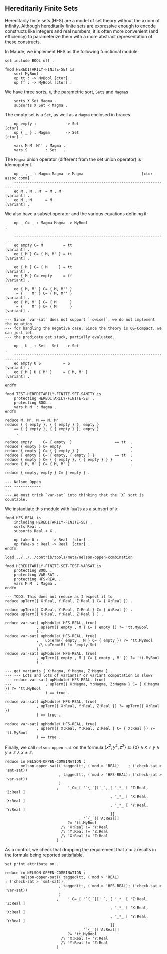Hereditarily Finite Sets
------------------------

Hereditarily finite sets (HFS) are a model of set theory without the axiom of
infinity. Although hereditarily finite sets are expressive enough to encode
constructs like integers and real numbers, it is often more convenient (and
efficiency) to parameterize them with a more abstract representation of these
constructs.

In Maude, we implement HFS as the following functional module:

```test
set include BOOL off .

fmod HEREDITARILY-FINITE-SET is
    sort MyBool .
    op tt : -> MyBool [ctor] .
    op ff : -> MyBool [ctor] .
```

We have three sorts, `X`, the parametric sort, `Set`s and `Magma`s

``` {.test .njr-thesis}
    sorts X Set Magma .
    subsorts X Set < Magma .
```

The empty set is a `Set`, as well as a `Magma` enclosed in braces.

``` {.test .njr-thesis}
    op empty :             -> Set                                       [ctor] .
    op { _ } : Magma       -> Set                                       [ctor] .
```

```test
    vars M M' M'' : Magma .
    vars S        : Set   .
```

The `Magma` union operator (different from the set union operator) is idemopotent.

``` {.test .njr-thesis}
    op _ , _ : Magma Magma -> Magma                          [ctor assoc comm] .
    ----------------------------------------------------------------------------
    eq M , M , M' = M , M'                                           [variant] .
    eq M , M      = M                                                [variant] .
```

We also have a subset operator and the various equations defining it:

``` {.test .njr-thesis}
    op _ C= _ : Magma Magma -> MyBool                                          .
```

```test
    ----------------------------------------------------------------------------
    eq empty C= M         = tt                                       [variant] .
    eq { M } C= { M, M' } = tt                                       [variant] .

    eq { M } C= { M     } = tt                                       [variant] .
    eq { M } C= empty     = ff                                       [variant] .

    eq { M, M' } C= { M, M'' }
     = {    M' } C= { M, M'' }                                       [variant] .
    eq { M, M' } C= { M      }
     = {    M' } C= { M      }                                       [variant] .

--- Since `var-sat` does not support `[owise]`, we do not implement the equation
--- for handling the negative case. Since the theory is OS-Compact, we can just let
--- the predicate get stuck, partially evaluated.

    op _ U _ : Set   Set   -> Set                                              .
    ----------------------------------------------------------------------------
    eq empty U S          = S                                        [variant] .
    eq { M } U { M' }     = { M, M' }                                [variant] .
```

```test
endfm

```

```test
fmod TEST-HEREDITARILY-FINITE-SET-SANITY is
    protecting HEREDITARILY-FINITE-SET .
    protecting BOOL .
    vars M M' : Magma .
endfm

reduce M, M', M == M, M' .
reduce { { empty }, { { empty } }, empty }
    == { { empty }, { { empty } }, empty }
     .

reduce empty     C= { empty  }                   == tt  .
reduce { empty } C= empty                               .
reduce { empty } C= { { empty } }                       .
reduce { empty } C= { empty, { empty } }         == tt  .
reduce { empty } C= { { empty }, { { empty } } }        .
reduce { M, M' } C= { M, M' }                           .

reduce { empty, empty } C= { empty } .

--- Nelson Oppen
--- ------------
---
--- We must trick `var-sat` into thinking that the `X` sort is countable.
```

We instantiate this module  with `Real`s as a subsort of `X`:

``` {.test .njr-thesis}
fmod HFS-REAL is
    including HEREDITARILY-FINITE-SET .
    sorts Real .
    subsorts Real < X .

    op fake-0 :      -> Real  [ctor] .
    op fake-s : Real -> Real  [ctor] .
endfm
```

```test
load ../../../contrib/tools/meta/nelson-oppen-combination

fmod HEREDITARILY-FINITE-SET-TEST-VARSAT is
    protecting BOOL .
    protecting VAR-SAT .
    protecting HFS-REAL .
    vars M M' : Magma .
endfm

--- TODO: This does not reduce as I expect it to
reduce upTerm({ X:Real, Y:Real, Z:Real } C= { X:Real }) .

reduce upTerm({ X:Real, Y:Real, Z:Real } C= { A:Real }) .
reduce upTerm({ X:Real, Y:Real, Z:Real } ) .

reduce var-sat( upModule('HFS-REAL, true)
              , upTerm({ empty , M } C= { empty }) ?= 'tt.MyBool
              ) .
reduce var-sat( upModule('HFS-REAL, true)
              ,   upTerm({ empty , M } C= { empty }) ?= 'tt.MyBool
               /\ upTerm(M) != 'empty.Set
              ) .
reduce var-sat( upModule('HFS-REAL, true)
              , upTerm({ empty , M } C= { empty , M' }) ?= 'tt.MyBool
              ) .

--- get variants { X:Magma, Y:Magma, Z:Magma } .
--- --- Lots and lots of variants? or variant computation is slow?
--- reduce var-sat( upModule('HFS-REAL, true)
---               , upTerm({ X:Magma, Y:Magma, Z:Magma } C= { X:Magma }) ?= 'tt.MyBool
---               ) == true .

reduce var-sat( upModule('HFS-REAL, true)
              , upTerm({ X:Real, Y:Real, Z:Real }) ?= upTerm({ X:Real })
              ) == true .

reduce var-sat( upModule('HFS-REAL, true)
              , upTerm({ X:Real, Y:Real, Z:Real } C= { X:Real }) ?= 'tt.MyBool
              ) == true .
```

Finally, we call `nelson-oppen-sat` on the formula $\{ x^2 , y^2, z^2 \} \subseteq \{ a \} \land x \ne y \land y \ne z \land x \ne z$.

``` {.test .njr-thesis}
reduce in NELSON-OPPEN-COMBINATION :
       nelson-oppen-sat(( tagged(tt, ('mod > 'REAL)    ; ('check-sat > 'smt-sat))
                        , tagged(tt, ('mod > 'HFS-REAL); ('check-sat > 'var-sat))
                        )
                       ,    '_C=_[ '`{_`}['_`,_[ '_*_ [ 'Z:Real, 'Z:Real ]
                                               , '_*_ [ 'X:Real, 'X:Real ]
                                               , '_*_ [ 'Y:Real, 'Y:Real ]
                                               ]]
                                 , '`{_`}['A:Real]]
                            ?= 'tt.MyBool
                         /\ 'X:Real != 'Y:Real
                         /\ 'Y:Real != 'Z:Real
                         /\ 'X:Real != 'Z:Real
                       ) .
```

As a control, we check that dropping the requirement that $x \ne z$ results in the formula being
reported satisfiable.

```test
set print attribute on .
```

``` {.test .njr-thesis}
reduce in NELSON-OPPEN-COMBINATION :
       nelson-oppen-sat(( tagged(tt, ('mod > 'REAL)                        ; ('check-sat > 'smt-sat))
                        , tagged(tt, ('mod > 'HFS-REAL); ('check-sat > 'var-sat))
                        )
                       ,    '_C=_[ '`{_`}['_`,_[ '_*_ [ 'Z:Real, 'Z:Real ]
                                               , '_*_ [ 'X:Real, 'X:Real ]
                                               , '_*_ [ 'Y:Real, 'Y:Real ]
                                               ]]
                                 , '`{_`}['A:Real]]
                            ?= 'tt.MyBool
                         /\ 'X:Real != 'Y:Real
                         /\ 'Y:Real != 'Z:Real
                       ) .
```
